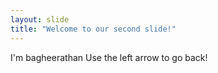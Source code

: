 ```yaml
---
layout: slide
title: "Welcome to our second slide!"
---
```

I'm bagheerathan
Use the left arrow to go back!
